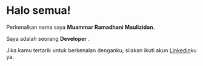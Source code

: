 # Halo semua! 

Perkenalkan nama saya **Muammar Ramadhani Maulizidan**.<br>

Saya adalah seorang **Developer** .<br>

Jika kamu tertarik untuk berkenalan denganku, silakan ikuti akun [Linkedin](https://www.linkedin.com/in/muammar-ramadhani-maulizidan/)ku ya.
